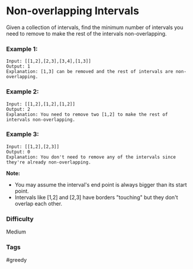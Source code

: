 # Non-overlapping Intervals

Given a collection of intervals, find the minimum number of intervals you need to remove to make the rest of the intervals non-overlapping.

### Example 1:

```
Input: [[1,2],[2,3],[3,4],[1,3]]
Output: 1
Explanation: [1,3] can be removed and the rest of intervals are non-overlapping.
```

### Example 2:

```
Input: [[1,2],[1,2],[1,2]]
Output: 2
Explanation: You need to remove two [1,2] to make the rest of intervals non-overlapping.
```

### Example 3:

```
Input: [[1,2],[2,3]]
Output: 0
Explanation: You don't need to remove any of the intervals since they're already non-overlapping.
```

**Note:**

- You may assume the interval's end point is always bigger than its start point.
- Intervals like [1,2] and [2,3] have borders "touching" but they don't overlap each other.

### Difficulty

Medium

### Tags

#greedy
